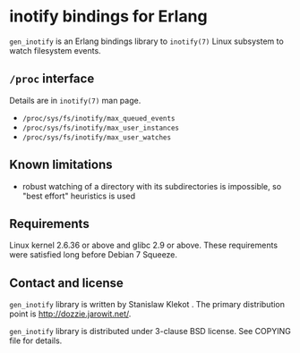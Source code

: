 inotify bindings for Erlang
===========================

`gen_inotify` is an Erlang bindings library to `inotify(7)` Linux subsystem to
watch filesystem events.

`/proc` interface
-----------------

Details are in `inotify(7)` man page.

* `/proc/sys/fs/inotify/max_queued_events`
* `/proc/sys/fs/inotify/max_user_instances`
* `/proc/sys/fs/inotify/max_user_watches`

Known limitations
-----------------

* robust watching of a directory with its subdirectories is impossible, so
  "best effort" heuristics is used

Requirements
------------

Linux kernel 2.6.36 or above and glibc 2.9 or above. These requirements were
satisfied long before Debian 7 Squeeze.

Contact and license
-------------------

`gen_inotify` library is written by Stanislaw Klekot <dozzie at jarowit.net>.
The primary distribution point is <http://dozzie.jarowit.net/>.

`gen_inotify` library is distributed under 3-clause BSD license. See COPYING
file for details.
